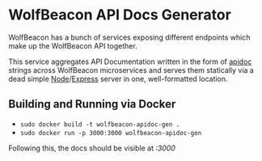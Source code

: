 # WolfBeacon API Docs Generator

WolfBeacon has a bunch of services exposing different endpoints which make up the WolfBeacon API together.

This service aggregates API Documentation written in the form of [apidoc](http://apidocjs.com) strings across WolfBeacon microservices and serves them statically via a dead simple [Node](https://nodejs.org/en/)/[Express](https://expressjs.com/) server in one, well-formatted location.

## Building and Running via Docker

* `sudo docker build -t wolfbeacon-apidoc-gen .`
* `sudo docker run -p 3000:3000 wolfbeacon-apidoc-gen` 

Following this, the docs should be visible at *<your-host>:3000*
